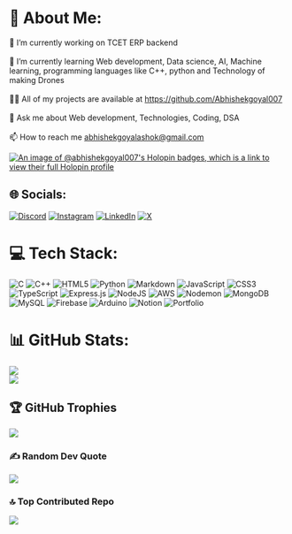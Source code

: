 # 💫 About Me:
🔭 I’m currently working on TCET ERP backend<br><br>🌱 I’m currently learning Web development, Data science, AI, Machine learning, programming languages like C++, python and Technology of making Drones<br><br>👨‍💻 All of my projects are available at https://github.com/Abhishekgoyal007<br><br>💬 Ask me about Web development, Technologies, Coding, DSA<br><br>📫 How to reach me abhishekgoyalashok@gmail.com

[![An image of @abhishekgoyal007's Holopin badges, which is a link to view their full Holopin profile](https://holopin.me/abhishekgoyal007)](https://holopin.io/@abhishekgoyal007)

## 🌐 Socials:
[![Discord](https://img.shields.io/badge/Discord-%237289DA.svg?logo=discord&logoColor=white)](https://discord.gg/abhishekgoyal) [![Instagram](https://img.shields.io/badge/Instagram-%23E4405F.svg?logo=Instagram&logoColor=white)](https://instagram.com/https://www.instagram.com/abhishekk_g7/) [![LinkedIn](https://img.shields.io/badge/LinkedIn-%230077B5.svg?logo=linkedin&logoColor=white)](https://linkedin.com/in/https://www.linkedin.com/in/abhishek-goyal-00b713208/) [![X](https://img.shields.io/badge/X-black.svg?logo=X&logoColor=white)](https://x.com/https://twitter.com/Abhishekg0007) 

# 💻 Tech Stack:
![C](https://img.shields.io/badge/c-%2300599C.svg?style=for-the-badge&logo=c&logoColor=white) ![C++](https://img.shields.io/badge/c++-%2300599C.svg?style=for-the-badge&logo=c%2B%2B&logoColor=white) ![HTML5](https://img.shields.io/badge/html5-%23E34F26.svg?style=for-the-badge&logo=html5&logoColor=white) ![Python](https://img.shields.io/badge/python-3670A0?style=for-the-badge&logo=python&logoColor=ffdd54) ![Markdown](https://img.shields.io/badge/markdown-%23000000.svg?style=for-the-badge&logo=markdown&logoColor=white) ![JavaScript](https://img.shields.io/badge/javascript-%23323330.svg?style=for-the-badge&logo=javascript&logoColor=%23F7DF1E) ![CSS3](https://img.shields.io/badge/css3-%231572B6.svg?style=for-the-badge&logo=css3&logoColor=white) ![TypeScript](https://img.shields.io/badge/typescript-%23007ACC.svg?style=for-the-badge&logo=typescript&logoColor=white) ![Express.js](https://img.shields.io/badge/express.js-%23404d59.svg?style=for-the-badge&logo=express&logoColor=%2361DAFB) ![NodeJS](https://img.shields.io/badge/node.js-6DA55F?style=for-the-badge&logo=node.js&logoColor=white) ![AWS](https://img.shields.io/badge/AWS-%23FF9900.svg?style=for-the-badge&logo=amazon-aws&logoColor=white) ![Nodemon](https://img.shields.io/badge/NODEMON-%23323330.svg?style=for-the-badge&logo=nodemon&logoColor=%BBDEAD) ![MongoDB](https://img.shields.io/badge/MongoDB-%234ea94b.svg?style=for-the-badge&logo=mongodb&logoColor=white) ![MySQL](https://img.shields.io/badge/mysql-%2300000f.svg?style=for-the-badge&logo=mysql&logoColor=white) ![Firebase](https://img.shields.io/badge/Firebase-039BE5?style=for-the-badge&logo=Firebase&logoColor=white) ![Arduino](https://img.shields.io/badge/-Arduino-00979D?style=for-the-badge&logo=Arduino&logoColor=white) ![Notion](https://img.shields.io/badge/Notion-%23000000.svg?style=for-the-badge&logo=notion&logoColor=white) ![Portfolio](https://img.shields.io/badge/Portfolio-%23000000.svg?style=for-the-badge&logo=firefox&logoColor=#FF7139)
# 📊 GitHub Stats:
![](https://github-readme-stats.vercel.app/api?username=Abhishekgoyal007&theme=radical&hide_border=false&include_all_commits=true&count_private=true)<br/>
![](https://github-readme-streak-stats.herokuapp.com/?user=Abhishekgoyal007&theme=radical&hide_border=false)<br/>

## 🏆 GitHub Trophies
![](https://github-profile-trophy.vercel.app/?username=Abhishekgoyal007&theme=radical&no-frame=false&no-bg=false&margin-w=4)

### ✍️ Random Dev Quote
![](https://quotes-github-readme.vercel.app/api?type=horizontal&theme=radical)

### 🔝 Top Contributed Repo
![](https://github-contributor-stats.vercel.app/api?username=Abhishekgoyal007&limit=5&theme=dark&combine_all_yearly_contributions=true)
<!-- Proudly created with GPRM ( https://gprm.itsvg.in ) -->
